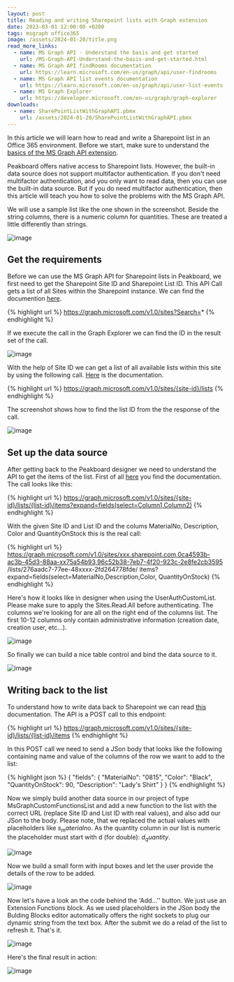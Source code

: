 ```yaml
---
layout: post
title: Reading and writing Sharepoint lists with Graph extension
date: 2023-03-01 12:00:00 +0200
tags: msgraph office365
image: /assets/2024-01-20/title.png
read_more_links:
  - name: MS Graph API - Understand the basis and get started
    url: /MS-Graph-API-Understand-the-basis-and-get-started.html
  - name: MS Graph API findRooms documentation
    url: https://learn.microsoft.com/en-us/graph/api/user-findrooms
  - name: MS Graph API list events documentation
    url: https://learn.microsoft.com/en-us/graph/api/user-list-events
  - name: MS Graph Explorer
    url: https://developer.microsoft.com/en-us/graph/graph-explorer
downloads:
  - name: SharePointListWithGraphAPI.pbmx
    url: /assets/2024-01-20/SharePointListWithGraphAPI.pbmx
---
```

In this article we will learn how to read and write a Sharepoint list in an Office 365 environment. Before we start, make sure to understand the [basics of the MS Graph API extension](/MS-Graph-API-Understand-the-basis-and-get-started.html).

Peakboard offers native access to Sharepoint lists.
However, the built-in data source does not support multifactor authentication.
If you don't need multifactor authentication, and you only want to read data, then you can use the built-in data source. But if you do need multifactor authentication, then this article will teach you how to solve the problems with the MS Graph API.

We will use a sample list like the one shown in the screenshot. Beside the string columns, there is a numeric column for quantities. These are treated a little differently than strings.

![image](/assets/2024-01-20/005.png)

## Get the requirements

Before we can use the MS Graph API for Sharepoint lists in Peakboard,
we first need to get the Sharepoint Site ID and Sharepoint List ID.
This API Call gets a list of all Sites within the Sharepoint instance. We can find the documention [here](https://learn.microsoft.com/en-us/graph/api/site-list?view=graph-rest-1.0&tabs=http).

{% highlight url %}
https://graph.microsoft.com/v1.0/sites?Search=*
{% endhighlight %}

If we execute the call in the Graph Explorer we can find the ID in the result set of the call.

![image](/assets/2024-01-20/010.png)

With the help of Site ID we can get a list of all available lists within this site by using the following call. [Here]( https://learn.microsoft.com/en-us/graph/api/list-list?view=graph-rest-1.0&tabs=http) is the documentation.

{% highlight url %}
https://graph.microsoft.com/v1.0/sites/{site-id}/lists
{% endhighlight %}

The screenshot shows how to find the list ID from the the response of the call.

![image](/assets/2024-01-20/020.png)

## Set up the data source

After getting back to the Peakboard designer we need to understand the API to get the items of the list. First of all [here](https://learn.microsoft.com/en-us/graph/api/listitem-list?view=graph-rest-1.0&tabs=http) you find the documentation. The call looks like this:

{% highlight url %}
https://graph.microsoft.com/v1.0/sites/{site-id}/lists/{list-id}/items?expand=fields(select=Column1,Column2)
{% endhighlight %}

With the given Site ID and List ID and the colums MaterialNo, Description, Color and QuantityOnStock this is the real call:

{% highlight url %}
https://graph.microsoft.com/v1.0/sites/xxx.sharepoint.com,0ca4593b-ac3b-45d3-88aa-xx75a54b93,96c52b38-7eb7-4f20-923c-2e8fe2cb3595
    /lists/276aadc7-77ee-48xxxx-2fd264778fde/
    items?expand=fields(select=MaterialNo,Description,Color, QuantityOnStock)
{% endhighlight %}

Here's how it looks like in designer when using the UserAuthCustomList. Please make sure to apply the Sites.Read.All before authenticating. The columns we're looking for are all on the right end of the columns list. The first 10-12 columns only contain administrative information (creation date, creation user, etc...).

![image](/assets/2024-01-20/030.png)

So finally we can build a nice table control and bind the data source to it.

![image](/assets/2024-01-20/040.png)

## Writing back to the list

To understand how to write data back to Sharepoint we can read [this](https://learn.microsoft.com/en-us/graph/api/listitem-create?view=graph-rest-1.0&tabs=http) documentation. The API is a POST call to this endpoint:

{% highlight url %}
https://graph.microsoft.com/v1.0/sites/{site-id}/lists/{list-id}/items
{% endhighlight %}

In this POST call we need to send a JSon body that looks like the following containing name and value of the columns of the row we want to add to the list:

{% highlight json %}
{
  "fields": {
    "MaterialNo": "0815",
    "Color": "Black",
    "QuantityOnStock": 90,
    "Description": "Lady's Shirt"
  }
}
{% endhighlight %}

Now we simply build another data source in our project of type MsGraphCustomFunctionsList and add a new function to the list with the correct URL (replace Site ID and List ID with real values), and also add our JSon to the body. Please note, that we replaced the actual values with placeholders like $s_materialno$. As the quantity column in our list is numeric the placeholder must start with d (for double): $d_quantity$.

![image](/assets/2024-01-20/050.png)

Now we build a small form with input boxes and let the user provide the details of the row to be added.

![image](/assets/2024-01-20/060.png)

Now let's have a look an the code behind the 'Add...'' button. We just use an Extension Functions block. As we used placeholders in the JSon body the Bulding Blocks editor automatically offers the right sockets to plug our dynamic string from the text box. After the submit we do a relad of the list to refresh it. That's it.

![image](/assets/2024-01-20/070.png)

Here's the final result in action:

![image](/assets/2024-01-20/result.gif)